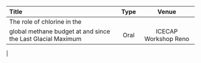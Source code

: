 |             Title             | Type           | Venue               |
|:------------------------------|:--------------:|:-------------------:|
| The role of chlorine in the 
  global methane budget at and since the Last Glacial Maximum| Oral| ICECAP Workshop Reno            
|

